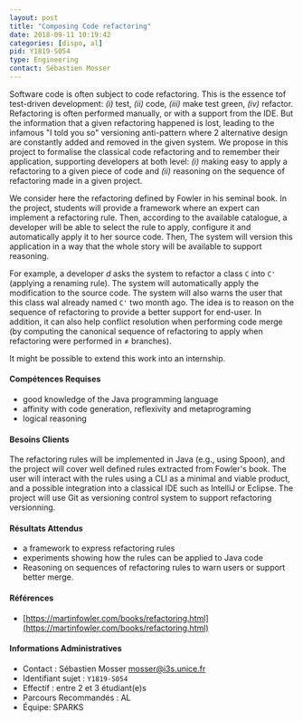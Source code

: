 ```yaml
---
layout: post
title: "Composing Code refactoring"
date: 2018-09-11 10:19:42
categories: [dispo, al]
pid: Y1819-S054
type: Engineering
contact: Sébastien Mosser
---
```

       
Software code is often subject to code refactoring. This is the essence tof test-driven development: _(i)_ test, _(ii)_ code, _(iii)_ make test green, _(iv)_ refactor. Refactoring is often performed manually, or with a support from the IDE. But the information that a given refactoring happened is lost, leading to the infamous "I told you so" versioning anti-pattern where 2 alternative design are constantly added and removed in the given system. We propose in this project to formalise the classical code refactoring and to remember their application, supporting developers at both level: _(i)_ making easy to apply a refactoring to a given piece of code and _(ii)_ reasoning on the sequence of refactoring made in a given project.

We consider here the refactoring defined by Fowler in his seminal book. In the project, students will provide a framework where an expert can implement a refactoring rule. Then, according to the available catalogue, a developer will be able to select the rule to apply, configure it and automatically apply it to her source code. Then, The system will version this application in a way that the whole story will be available to support reasoning. 

For example, a developer _d_ asks the system to refactor a class `C` into `C'` (applying a renaming rule). The system will automatically apply the modification to the source code. The system will also warns the user that this class wal already named `C'` two month ago. The idea is to reason on the sequence of refactoring to provide a better support for end-user. In addition, it can also help conflict resolution when performing code merge (by computing the canonical sequence of refactoring to apply when refactoring were performed in ≠ branches).

It might be possible to extend this work into an internship.

#### Compétences Requises
  - good knowledge of the Java programming language
  - affinity with code generation, reflexivity and metaprograming
  - logical reasoning 



     

#### Besoins Clients
The refactoring rules will be implemented in Java (e.g., using Spoon), and the project will cover well defined rules extracted from Fowler's book. The user will interact with the rules using a CLI as a minimal and viable product, and a possible integration into a classical IDE such as IntelliJ or Eclipse. The project will use Git as versioning control system to support refactoring versionning.

#### Résultats Attendus
  - a framework to express refactoring rules
  - experiments showing how the rules can be applied to Java code
  - Reasoning on sequences of refactoring rules to warn users or support better merge.

#### Références

  * [https://martinfowler.com/books/refactoring.html](https://martinfowler.com/books/refactoring.html)

#### Informations Administratives
  * Contact : Sébastien Mosser <mosser@i3s.unice.fr>
  * Identifiant sujet : `Y1819-S054`
  * Effectif : entre 2 et 3 étudiant(e)s
  * Parcours Recommandés : AL
  * Équipe: SPARKS

     